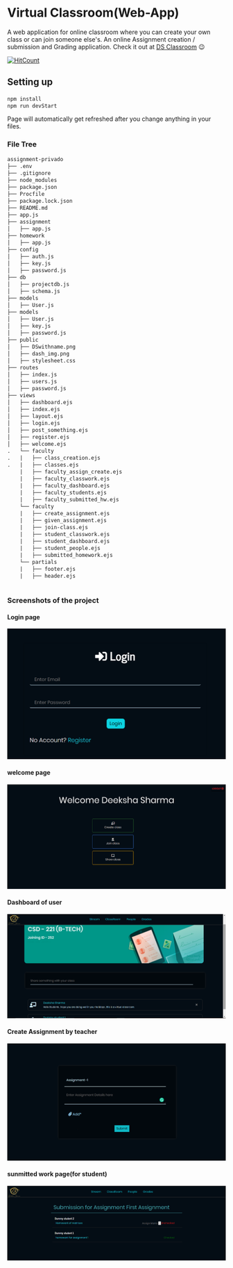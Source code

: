 
# Virtual Classroom(Web-App)
A web application for online classroom where you can create your own class or can join someone else's. An online Assignment creation / submission and Grading application.
Check it out at [DS Classroom](https://dsvirtualclassroom.herokuapp.com/) 😉

[![HitCount](http://hits.dwyl.com/Deeksha2501/Online_Classroom_Web_App.svg)](http://hits.dwyl.com/Deeksha2501/Online_Classroom_Web_App)

## Setting up

    npm install
    npm run devStart

Page will automatically get refreshed after you change anything in your files.

### File Tree

```
assignment-privado
├── .env
├── .gitignore
├── node_modules
├── package.json
├── Procfile
├── package.lock.json
├── README.md
├── app.js
├── assignment
│   ├── app.js
├── homework
│   ├── app.js
├── config
│   ├── auth.js
│   ├── key.js
│   ├── password.js
├── db
│   ├── projectdb.js
│   ├── schema.js
├── models
│   ├── User.js
├── models
│   ├── User.js
│   ├── key.js
│   ├── password.js
├── public
│   ├── DSwithname.png
│   ├── dash_img.png
│   ├── stylesheet.css
├── routes
│   ├── index.js
│   ├── users.js
│   ├── password.js
├── views
│   ├── dashboard.ejs
│   ├── index.ejs
│   ├── layout.ejs
│   ├── login.ejs
│   ├── post_something.ejs
│   ├── register.ejs
│   ├── welcome.ejs
.   └── faculty
.   |   ├── class_creation.ejs
.   |   ├── classes.ejs
    |   ├── faculty_assign_create.ejs
    |   ├── faculty_classwork.ejs
    |   ├── faculty_dashboard.ejs
    |   ├── faculty_students.ejs
    |   ├── faculty_submitted_hw.ejs
    └── faculty
    |   ├── create_assignment.ejs
    |   ├── given_assignment.ejs
    |   ├── join-class.ejs
    |   ├── student_classwork.ejs
    |   ├── student_dashboard.ejs
    |   ├── student_people.ejs
    |   ├── submitted_homework.ejs
    └── partials
    |   ├── footer.ejs
    |   ├── header.ejs
    
```
### Screenshots of the project

#### Login page
![login image](./public/login.png)

#### welcome page
![welcome image](./public/wecome.png)

#### Dashboard of user
![dashboard](./public/dashboard.png)

#### Create Assignment by teacher
![assignment creation](./public/create_assign.png)

#### sunmitted work page(for student)
![submitted work](./public/marks.png)
